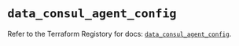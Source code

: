 # `data_consul_agent_config`

Refer to the Terraform Registory for docs: [`data_consul_agent_config`](https://registry.terraform.io/providers/hashicorp/consul/2.20.0/docs/data-sources/agent_config).
